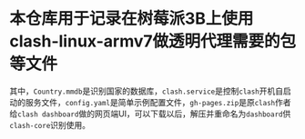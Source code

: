 # 本仓库用于记录在树莓派3B上使用clash-linux-armv7做透明代理需要的包等文件
其中，`Country.mmdb`是识别国家的数据库，`clash.service`是控制`clash`开机自启动的服务文件，`config.yaml`是简单示例配置文件，`gh-pages.zip`是原`clash`作者给`clash dashboard`做的网页端UI，可以下载以后，解压并重命名为`dashboard`供`clash-core`识别使用。
